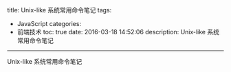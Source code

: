 title: Unix-like 系统常用命令笔记
tags:
  - JavaScript
categories:
  - 前端技术
toc: true
date: 2016-03-18 14:52:06
description: Unix-like 系统常用命令笔记
------------
Unix-like 系统常用命令笔记